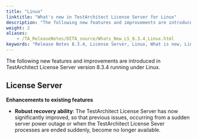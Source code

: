 ```yaml
--- 
title: "Linux"
linktitle: "What's new in TestArchitect License Server for Linux"
description: "The following new features and improvements are introduced in TestArchitect License Server version 8.3.4 running under Linux."
weight: 2
aliases: 
    - /TA_ReleaseNotes/DITA_source/Whats_New_LS_8.3.4_Linux.html
keywords: "Release Notes 8.3.4, License Server, Linux, What is new, Linux, License Server 8.3.4, License Server 8.3.4, what is new, Linux"
---
```


The following new features and improvements are introduced in TestArchitect License Server version 8.3.4 running under Linux.

## License Server

**Enhancements to existing features**

-   **Robust recovery ability**: The TestArchitect License Server has now significantly improved, so that previous issues, occurring from a sudden server power outage or when the TestArchitect License Sever processes are ended suddenly, become no longer available.


